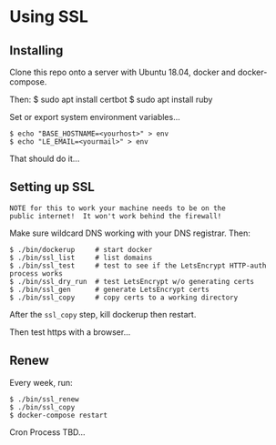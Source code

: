 # Using SSL

## Installing

Clone this repo onto a server with Ubuntu 18.04, docker and docker-compose.

Then:
    $ sudo apt install certbot
    $ sudo apt install ruby

Set or export system environment variables...

    $ echo "BASE_HOSTNAME=<yourhost>" > env
    $ echo "LE_EMAIL=<yourmail>" > env

That should do it...

## Setting up SSL

    NOTE for this to work your machine needs to be on the 
    public internet!  It won't work behind the firewall! 

Make sure wildcard DNS working with your DNS registrar.  Then:

    $ ./bin/dockerup     # start docker
    $ ./bin/ssl_list     # list domains
    $ ./bin/ssl_test     # test to see if the LetsEncrypt HTTP-auth process works
    $ ./bin/ssl_dry_run  # test LetsEncrypt w/o generating certs
    $ ./bin/ssl_gen      # generate LetsEncrypt certs
    $ ./bin/ssl_copy     # copy certs to a working directory

After the `ssl_copy` step, kill dockerup then restart.

Then test https with a browser...

## Renew 

Every week, run:

    $ ./bin/ssl_renew
    $ ./bin/ssl_copy
    $ docker-compose restart

Cron Process TBD...
